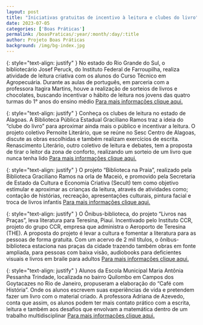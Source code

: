 ```yaml
---
layout: post
title: "Iniciativas gratuitas de incentivo à leitura e clubes do livro"
date: 2023-07-05
categories: ['Boas Práticas']
permalink: /boasPraticas/:year/:month/:day/:title
author: Projeto Boas Práticas
background: /img/bg-index.jpg
---
```

{: style="text-align: justify" }
No estado do Rio Grande do Sul, o bibliotecário Josef Peruck, do Instituto Federal de Farroupilha, realiza atividade de leitura criativa com os alunos do Curso Técnico em Agropecuária. Durante as aulas de português, em parceria com a professora Itagira Martins, houve a realização de sorteios de livros e chocolates, buscando incentivar o hábito de leitura nos jovens das quatro turmas do 1° anos do ensino médio
[Para mais informações clique aqui.](https://www.iffarroupilha.edu.br/noticias-alegrete/item/31105-bibliotec%C3%A1rio-do-campus-realiza-atividade-de-leitura-criativa-com-os-alunos-de-agropecu%C3%A1ria)

{: style="text-align: justify" }
Conheça os clubes de leitura no estado de Alagoas. A Biblioteca Pública Estadual Graciliano Ramos traz a ideia do “clube do livro” para aproximar ainda mais o público e incentivar a leitura. O projeto coletivo Pernoite Literário, que se reúne no Sesc Centro de Alagoas, discute as obras escolhidas e também realizam exercícios de escrita. Renascimento Literário, outro coletivo de leitura e debates, tem a proposta de tirar o leitor da zona de conforto, realizando um sorteio de um livro que nunca tenha lido
[Para mais informações clique aqui.](https://d.gazetadealagoas.com.br/caderno-b/404498/clubes-de-leitura-fomentam-habito-de-ler-em-alagoas)

{: style="text-align: justify" }
O projeto “Biblioteca na Praia”, realizado pela Biblioteca Graciliano Ramos na orla de Maceió, e promovido pela Secretaria de Estado da Cultura e Economia Criativa (Secult) tem como objetivo estimular e aproximar as crianças da leitura, através de atividades como; contação de histórias, recreação, apresentações culturais, pintura facial e troca de livros infantis
[Para mais informações clique aqui.](https://g1.globo.com/google/amp/al/alagoas/noticia/2023/06/03/projeto-biblioteca-na-praia-incentiva-a-leitura-entre-as-criancas-na-orla-de-maceio.ghtml)

{: style="text-align: justify" }
O Ônibus-biblioteca, do projeto “Livros nas Praças”, leva literatura para Teresina, Piauí. Incentivado pelo Instituto CCR, projeto do grupo CCR, empresa que administra o Aeroporto de Teresina (THE). A proposta do projeto é levar a cultura e fomentar a literatura para as pessoas de forma gratuita. Com um acervo de 2 mil títulos, o ônibus-biblioteca estaciona nas praças da cidade trazendo também obras em fonte ampliada, para pessoas com baixa visão, audiobooks para deficientes visuais e livros em braile para adultos 
[Para mais informações clique aqui.](https://180graus.com/educacao/onibus-biblioteca-do-projeto-livros-nas-pracas-leva-literatura-para-teresina/)

{: style="text-align: justify" }
Alunos da Escola Municipal Maria Antônia Pessanha Trindade, localizada no bairro Quilombo em Campos dos Goytacazes no Rio de Janeiro, propuseram a elaboração do “Café com História”. Onde os alunos escrevem suas experiências de vida e pretendem fazer um livro com o material criado. A professora Adriana de Azevedo, conta que assim, os alunos podem ter mais contato prático com a escrita, leitura e também aos desafios que envolvam a matemática dentro de um trabalho multidisciplinar
[Para mais informações clique aqui.](https://www.campos.rj.gov.br/exibirNoticia.php?id_noticia=81646)
